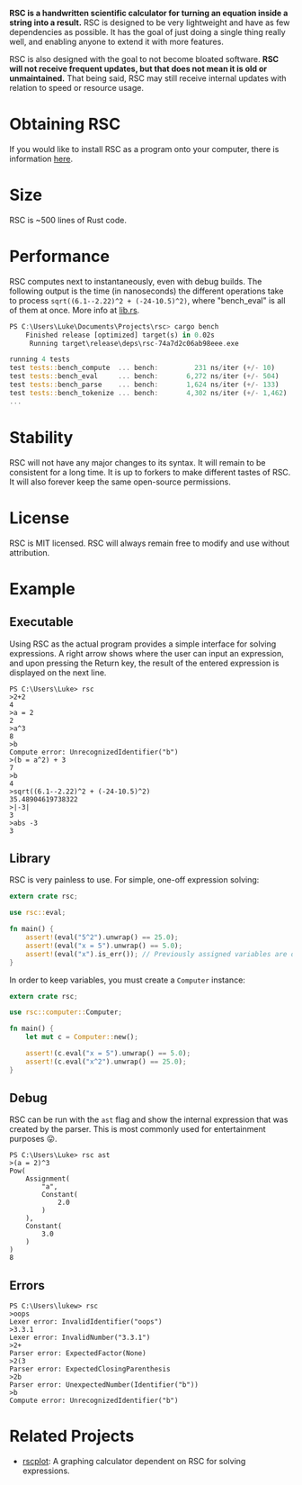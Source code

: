 **RSC is a handwritten scientific calculator for turning an equation inside a string into a result.** RSC is designed to be very lightweight and have as few dependencies as possible. It has the goal of just doing a single thing really well, and enabling anyone to extend it with more features.

RSC is also designed with the goal to not become bloated software. **RSC will not receive frequent updates, but that does not mean it is old or unmaintained.** That being said, RSC may still receive internal updates with relation to speed or resource usage.

# Obtaining RSC
If you would like to install RSC as a program onto your computer, there is information [here](https://github.com/asmoaesl/rsc/wiki/Executable).

# Size
RSC is ~500 lines of Rust code.

# Performance
RSC computes next to instantaneously, even with debug builds. The following output is the time (in nanoseconds) the different operations take to process `sqrt((6.1--2.22)^2 + (-24-10.5)^2)`, where "bench_eval" is all of them at once. More info at [lib.rs](https://github.com/asmoaesl/rsc/blob/master/src/lib.rs).
```rs
PS C:\Users\Luke\Documents\Projects\rsc> cargo bench
    Finished release [optimized] target(s) in 0.02s
     Running target\release\deps\rsc-74a7d2c06ab98eee.exe

running 4 tests
test tests::bench_compute  ... bench:         231 ns/iter (+/- 10)
test tests::bench_eval     ... bench:       6,272 ns/iter (+/- 504)
test tests::bench_parse    ... bench:       1,624 ns/iter (+/- 133)
test tests::bench_tokenize ... bench:       4,302 ns/iter (+/- 1,462)
...
```

# Stability
RSC will not have any major changes to its syntax. It will remain to be consistent for a long time. It is up to forkers to make different tastes of RSC. It will also forever keep the same open-source permissions.

# License
RSC is MIT licensed. RSC will always remain free to modify and use without attribution.

# Example
## Executable
Using RSC as the actual program provides a simple interface for solving expressions. A right arrow shows where the user can input an expression, and upon pressing the Return key, the result of the entered expression is displayed on the next line.
```
PS C:\Users\Luke> rsc
>2+2
4
>a = 2
2
>a^3
8
>b
Compute error: UnrecognizedIdentifier("b")
>(b = a^2) + 3
7
>b
4
>sqrt((6.1--2.22)^2 + (-24-10.5)^2)
35.48904619738322
>|-3|
3
>abs -3
3
```
## Library
RSC is very painless to use. For simple, one-off expression solving:
```rs
extern crate rsc;

use rsc::eval;

fn main() {
    assert!(eval("5^2").unwrap() == 25.0);
    assert!(eval("x = 5").unwrap() == 5.0);
    assert!(eval("x").is_err()); // Previously assigned variables are discarded
}
```
In order to keep variables, you must create a `Computer` instance:
```rs
extern crate rsc;

use rsc::computer::Computer;

fn main() {
    let mut c = Computer::new();

    assert!(c.eval("x = 5").unwrap() == 5.0);
    assert!(c.eval("x^2").unwrap() == 25.0);
}
```
## Debug
RSC can be run with the `ast` flag and show the internal expression that was created by the parser. This is most commonly used for entertainment purposes 😛.
```
PS C:\Users\Luke> rsc ast
>(a = 2)^3
Pow(
    Assignment(
        "a",
        Constant(
            2.0
        )
    ),
    Constant(
        3.0
    )
)
8
```
## Errors
```
PS C:\Users\lukew> rsc
>oops
Lexer error: InvalidIdentifier("oops")
>3.3.1
Lexer error: InvalidNumber("3.3.1")
>2+
Parser error: ExpectedFactor(None)
>2(3
Parser error: ExpectedClosingParenthesis
>2b
Parser error: UnexpectedNumber(Identifier("b"))
>b
Compute error: UnrecognizedIdentifier("b")
```
# Related Projects
* [rscplot](https://github.com/asmoaesl/rscplot): A graphing calculator dependent on RSC for solving expressions.
